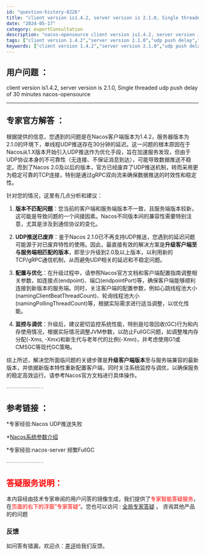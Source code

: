 ```yaml
---
id: "question-history-8226"
title: "client version is1.4.2, server version is 2.1.0, Single threaded udp push delay of 30 minutes nacos-opensource"
date: "2024-05-17"
category: expertConsultation
description: "nacos-opensource client version is1.4.2, server version is 2.1.0, Single threaded udp push delay of 30 minutes"
tags: ["client version 1.4.2","server version 2.1.0","udp push delay","30 minutes"]
keywords: ["client version 1.4.2","server version 2.1.0","udp push delay","30 minutes"]
---
```


## 用户问题 ： 
 client version is1.4.2, server version is 2.1.0, Single threaded udp push delay of 30 minutes nacos-opensource 

---------------
## 专家官方解答 ：

根据提供的信息，您遇到的问题是在Nacos客户端版本为1.4.2，服务器版本为2.1.0的环境下，单线程UDP推送存在30分钟的延迟。这一问题的根本原因在于Nacos从1.X版本开始引入UDP推送作为优化手段，旨在加速服务发现，但由于UDP协议本身的不可靠性（无连接、不保证消息到达），可能导致数据推送不稳定。而到了Nacos 2.0及以后的版本，官方已经废弃了UDP推送机制，转而采用更为稳定可靠的TCP连接，特别是通过gRPC双向流来确保数据推送的时效性和稳定性。

针对您的情况，这里有几点分析和建议：

1. **版本不匹配问题**：您当前的客户端和服务端版本不一致，且服务端版本较新，这可能是导致问题的一个间接因素。Nacos不同版本间的兼容性需要特别注意，尤其是涉及到通信协议的变化。

2. **UDP推送已废弃**：鉴于Nacos 2.1.0已不再支持UDP推送，您遇到的延迟问题可能源于对已废弃特性的使用。因此，最直接有效的解决方案是**升级客户端至与服务端相匹配的版本**，即至少升级到2.0及以上版本，以利用新的TCP/gRPC通信机制，从而避免UDP相关的延迟和不稳定问题。

3. **配置与优化**：在升级过程中，请参照Nacos官方文档和客户端配置指南调整相关参数，如连接点(endpoint)、端口(endpointPort)等，确保客户端能够顺利连接到新版本的服务端。同时，关注客户端的配置参数，例如心跳线程池大小(namingClientBeatThreadCount)、轮询线程池大小(namingPollingThreadCount)等，根据实际需求进行适当调整，以优化性能。

4. **监控与调优**：升级后，建议密切监控系统性能，特别是垃圾回收(GC)行为和内存使用情况，根据实际情况调整JVM参数，以防止FullGC问题，如调整堆内存分配(-Xms, -Xmx)和新生代与老年代的比例(-Xmn)，并考虑使用G1或CMSGC等现代GC策略。

综上所述，解决您所面临问题的关键步骤是**升级客户端版本**至与服务端兼容的最新版本，并依据新版本特性重新配置客户端，同时关注系统监控与调优，以确保服务的稳定高效运行。请参考Nacos官方文档进行具体操作。


<font color="#949494">---------------</font> 


## 参考链接 ：

*专家经验:Nacos UDP推送失败 
 
 *[Nacos系统参数介绍](https://nacos.io/docs/latest/guide/admin/system-configurations)
 
 *专家经验:nacos-server 频繁FullGC 


 <font color="#949494">---------------</font> 
 


## <font color="#FF0000">答疑服务说明：</font> 

本内容经由技术专家审阅的用户问答的镜像生成，我们提供了<font color="#FF0000">专家智能答疑服务</font>，在<font color="#FF0000">页面的右下的浮窗”专家答疑“</font>。您也可以访问 : [全局专家答疑](https://opensource.alibaba.com/chatBot) 。 咨询其他产品的的问题

### 反馈
如问答有错漏，欢迎点：[差评](https://ai.nacos.io/user/feedbackByEnhancerGradePOJOID?enhancerGradePOJOId=13579)给我们反馈。
